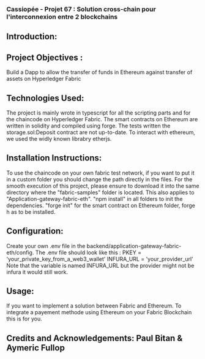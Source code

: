 ### Cassiopée - Projet 67 : Solution cross-chain pour l'interconnexion entre 2 blockchains


## Introduction: 

## Project Objectives :
  Build a Dapp to allow the transfer of funds in Ethereum against transfer of assets on Hyperledger Fabric

## Technologies Used: 
  The project is mainly wrote in typescript for all the scripting parts and for the chaincode on Hyperledger Fabric. 
  The smart contracts on Ethereum are written in solidity and compiled using forge. The tests written the storage.sol:Deposit contract are not   up-to-date. 
  To interact with ethereum, we used the widly known librabry etherjs.


## Installation Instructions: 
  To use the chaincode on your own fabric test network, if you want to put it in a custom folder you should change the path directly in the     files. For the smooth execution of this project, please ensure to download it into the same directory where the "fabric-samples" folder is     located. This also applies to "Application-gateway-fabric-eth".
  "npm install" in all folders to init the dependencies. "forge init" for the smart contract on Ethereum folder, forge h  as to be installed.

## Configuration: 
  Create your own .env file in the backend/application-gateway-fabric-eth/config. The .env file should look like this : 
  PKEY = 'your_private_key_from_a_web3_wallet'
  INFURA_URL = 'your_provider_url' 
  Note that the variable is named INFURA_URL but the provider might not be infura it would still work. 

## Usage: 
  If you want to implement a solution between Fabric and Ethereum. To integrate a payement methode using Ethereum on your Fabric Blockchain     this is for you. 


## Credits and Acknowledgements: Paul Bitan & Aymeric Fullop
